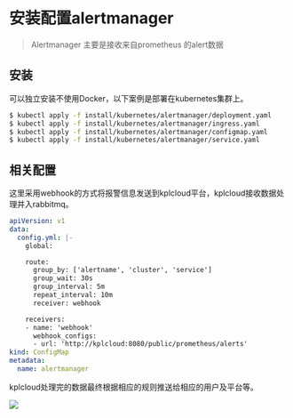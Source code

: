 # 安装配置alertmanager

> Alertmanager 主要是接收来自prometheus 的alert数据

## 安装

可以独立安装不使用Docker，以下案例是部署在kubernetes集群上。

```bash
$ kubectl apply -f install/kubernetes/alertmanager/deployment.yaml
$ kubectl apply -f install/kubernetes/alertmanager/ingress.yaml
$ kubectl apply -f install/kubernetes/alertmanager/configmap.yaml
$ kubectl apply -f install/kubernetes/alertmanager/service.yaml
```

## 相关配置

这里采用webhook的方式将报警信息发送到kplcloud平台，kplcloud接收数据处理并入rabbitmq。

```yaml
apiVersion: v1
data:
  config.yml: |-
    global:

    route:
      group_by: ['alertname', 'cluster', 'service']
      group_wait: 30s
      group_interval: 5m
      repeat_interval: 10m
      receiver: webhook

    receivers:
    - name: 'webhook'
      webhook_configs:
      - url: 'http://kplcloud:8080/public/prometheus/alerts'
kind: ConfigMap
metadata:
  name: alertmanager
```

kplcloud处理完的数据最终根据相应的规则推送给相应的用户及平台等。

![](http://source.qiniu.cnd.nsini.com/images/2019/08/c8/23/5f/20190814-1a51b4e86ecefd405ba94232237c888d.jpeg?imageView2/2/w/1280/interlace/0/q/100)